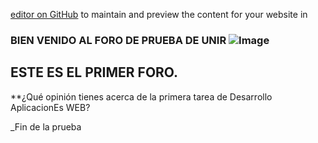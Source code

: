 [editor on GitHub](https://github.com/uansolo/unir/edit/master/index.md) to maintain and preview the content for your website in 


### BIEN VENIDO AL FORO DE PRUEBA DE UNIR  ![Image](https://www.unir.net/wp-content/uploads/2014/10/logo.png)

## ESTE ES EL PRIMER FORO.

**¿Qué opinión tienes acerca de la primera tarea de Desarrollo AplicacionEs WEB?




_Fin de la prueba
